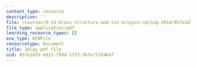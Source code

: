 ```yaml
---
content_type: resource
description: ''
file: /courses/9-14-brain-structure-and-its-origins-spring-2014/857e1d7eed1179dd11735bfe717d4647_555144.pdf
file_type: application/pdf
learning_resource_types: []
ocw_type: OCWFile
resourcetype: Document
title: 3play pdf file
uid: 857e1d7e-ed11-79dd-1173-5bfe717d4647
---
```

